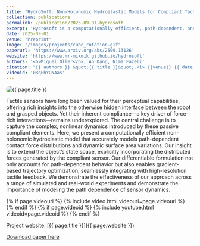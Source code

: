 ```yaml
---
title: "HydroSoft: Non-Holonomic Hydroelastic Models for Compliant Tactile Manipulation"
collection: publications
permalink: /publication/2025-09-01-hydrosoft
excerpt: 'Hydrosoft is a computationally efficient, path-dependent, and differentiable model for simulating and controlling soft, compliant robotic components in dexterous manipulation tasks.'
date: 2025-09-01
venue: 'Preprint'
image: "/images/projects/cube_rotation.gif"
paperurl: 'https://www.arxiv.org/abs/2509.13126'
website: 'https://www.mr-mikmik.github.io/hydrosoft'
authors: '<b>Miquel Oller</b>, An Dang, Nima Fazeli'
citation: "{{ authors }} &quot;{{ title }}&quot;.<i> {{venue}} {{ date | date: '%Y' }}</i>."
videoid: '08qFhYQNAas'
---
```


<!-- Button to the project website -->



<img src="{{ page.image }}" alt="{{ page.title }}" style="border-radius: 20px;">

Tactile sensors have long been valued for their perceptual capabilities, offering rich insights into the otherwise hidden interface between the robot and grasped objects. Yet their inherent compliance—a key driver of force-rich interactions—remains underexplored. The central challenge is to capture the complex, nonlinear dynamics introduced by these passive compliant elements. Here, we present a computationally efficient non-holonomic hydroelastic model that accurately models path-dependent contact force distributions and dynamic surface area variations. Our insight is to extend the object’s state space, explicitly incorporating the distributed forces generated by the compliant sensor. Our differentiable formulation not only accounts for path-dependent behavior but also enables gradient-based trajectory optimization, seamlessly integrating with high-resolution tactile feedback. We demonstrate the effectiveness of our approach across a range of simulated and real-world experiments and demonstrate the importance of modeling the path dependence of sensor dynamics.


<!-- VIDEO -->
{% if page.videourl %}
    {% include video.html videourl=page.videourl %}
{% endif %}
{% if page.videoid %}
    {% include youtube.html videoid=page.videoid %}
{% endif %}

Project website: [{{ page.title }}]({{ page.website }})


[Download paper here]({{page.paperurl}})
